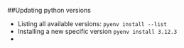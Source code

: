 ##Updating python versions
- Listing all  available versions:
	  `pyenv install --list`
- Installing a new specific version
		`pyenv install 3.12.3`
- 
